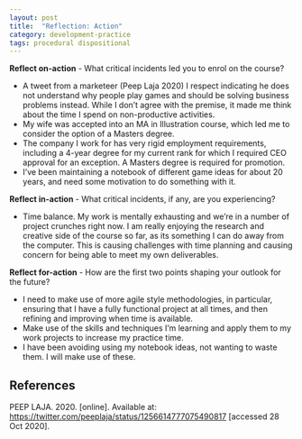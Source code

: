```yaml
---
layout: post
title:  "Reflection: Action"
category: development-practice
tags: procedural dispositional
---
```

**Reflect on-action** - What critical incidents led you to enrol on the course?

* A tweet from a marketeer (Peep Laja 2020) I respect indicating he does not understand why people play games and should be solving business problems instead. While I don’t agree with the premise, it made me think about the time I spend on non-productive activities.
* My wife was accepted into an MA in Illustration course, which led me to consider the option of a Masters degree.
* The company I work for has very rigid employment requirements, including a 4-year degree for my current rank for which I required CEO approval for an exception. A Masters degree is required for promotion.
* I’ve been maintaining a notebook of different game ideas for about 20 years, and need some motivation to do something with it.

**Reflect in-action** - What critical incidents, if any, are you experiencing?
* Time balance. My work is mentally exhausting and we’re in a number of project crunches right now. I am really enjoying the research and creative side of the course so far, as its something I can do away from the computer. This is causing challenges with time planning and causing concern for being able to meet my own deliverables.

**Reflect for-action** - How are the first two points shaping your outlook for the future?
* I need to make use of more agile style methodologies, in particular, ensuring that I have a fully functional project at all times, and then refining and improving when time is available.
* Make use of the skills and techniques I’m learning and apply them to my work projects to increase my practice time.
* I have been avoiding using my notebook ideas, not wanting to waste them. I will make use of these.

## References

PEEP LAJA. 2020. [online]. Available at: https://twitter.com/peeplaja/status/1256614777075490817 [accessed 28 Oct 2020].
